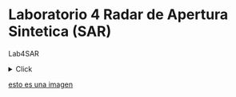 # Laboratorio 4 Radar de Apertura Sintetica (SAR)

Lab4SAR

<details>
  <summary>Click</summary>
  asdasdasdasda
  
```js
var roi = ee.FeatureCollection('projects/mtb2023-399203/assets/Palo_verde');
Map.addLayer(roi, {color: 'green'}, 'ROI');
Map.centerObject(roi, 12);

```

</details>

[esto es una imagen](https://github.com/JosephVillarrealVega/LAB4/blob/c54bd30d8e2bae43cd9c77aefddda08287e5e418/ejempl.PNG)
